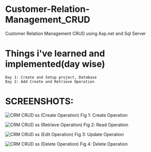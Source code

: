 # Customer-Relation-Management_CRUD

Customer Relation Management CRUD using Asp.net and Sql Server

# Things i've learned and implemented(day wise)

    Day 1: Create and Setup project, Database
    Day 2: Add Create and Retrieve Operation


# SCREENSHOTS:
![CRM CRUD ss (Create Operation)](https://github.com/user-attachments/assets/709c0024-ebef-49e2-8dbb-7665640d377d)
Fig 1: Create Operation

![CRM CRUD ss (Retrieve Operation)](https://github.com/user-attachments/assets/8b6356b3-1056-466e-a303-c816e402ad18)
Fig 2: Read Operation

![CRM CRUD ss (Edit Operation)](https://github.com/user-attachments/assets/1c5e8098-6b08-463a-8a67-fa793b685857)
Fig 3: Update Operation

![CRM CRUD ss (Delete Operation)](https://github.com/user-attachments/assets/caa68238-ef59-4d3b-a0bd-5a1168dbab84)
Fig 4: Delete Operation
